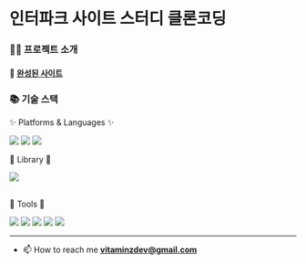 # 인터파크 사이트 스터디 클론코딩

<h3 align="left">👨‍💻 프로젝트 소개</h3>

#### 🔗 [완성된 사이트](https://clone-interpark-gold.vercel.app/)

<h3 align="left">📚 기술 스택</h3>
<div align=left>
	<p>✨ Platforms & Languages ✨</p>
</div>
<div align="left">
	<img src="https://img.shields.io/badge/JavaScript-F7DF1E?style=flat&logo=JavaScript&logoColor=white" />
	<img src="https://img.shields.io/badge/CSS3-1572B6?style=flat&logo=CSS3&logoColor=white" />
	<img src="https://img.shields.io/badge/HTML5-E34F26?style=flat&logo=HTML5&logoColor=white" />
	<br />
	<p>🔎 Library 🔎</p>
	<img src="https://img.shields.io/badge/Swiper-6332F6?logo=Swiper&style=flat&logoColor=white" />
</div>
<br />
<div align=left>
	<p>🔧 Tools 🔧</p>
	<img src="https://img.shields.io/badge/Visual%20Studio%20Code-007ACC?style=flat&logo=VisualStudioCode&logoColor=white" />
	<img src="https://img.shields.io/badge/Prettier-F7B93E?style=flat&logo=Prettier&logoColor=white" />
	<img src="https://img.shields.io/badge/Eslint-4B32C3?style=flat&logo=eslint&logoColor=white" />
	<img src="https://img.shields.io/badge/GitHub-181717?style=flat&logo=GitHub&logoColor=white" />
	<img src="https://img.shields.io/badge/Sourcetree-0052CC?style=flat&logo=Sourcetree&logoColor=white" />
</div>

---

- 📫 How to reach me **vitaminzdev@gmail.com**
